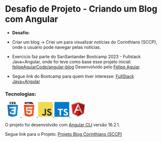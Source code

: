 # Desafio de Projeto - Criando um Blog com Angular

* <b>Desafio:</b>
* Criar um blog -> Criei um para visualizar notícias do Corinthians (SCCP), onde o usuário pode navegar pelas notícias.

* Exercicío faz parte do SanSantander Bootcamp 2023 - Fullstack Java+Angular, onde foi teve como base esse projeto inicial: <a href="https://github.com/felipeAguiarCode/angular-blog/" target="_blank" rel="noreferrer">felipeAguiarCode/angular-blog</a> Desenvolvido pelo <a href="https://github.com/felipeAguiarCode/" target="_blank" rel="noreferrer">Felipe Aguiar</a>.

* Segue link do Bootcamp para quem tiver interesse: <a href="https://web.dio.me/track/santander-bootcamp-2023-fullstack-java-angular/" target="_blank" rel="noreferrer">FullStack Java+Angular</a>

<h3 align="left">Tecnologias:</h3>
<p align="left"> 
  <a href="https://www.w3schools.com/css/" target="_blank" rel="noreferrer"> <img src="https://raw.githubusercontent.com/devicons/devicon/master/icons/css3/css3-original-wordmark.svg" alt="css3" width="50" height="50"/> </a> 
  <a href="https://www.w3.org/html/" target="_blank" rel="noreferrer"> <img src="https://raw.githubusercontent.com/devicons/devicon/master/icons/html5/html5-original-wordmark.svg" alt="html5" width="50" height="50"/> </a> 
  <a href="https://developer.mozilla.org/en-US/docs/Web/JavaScript" target="_blank" rel="noreferrer"> <img src="https://raw.githubusercontent.com/devicons/devicon/master/icons/javascript/javascript-original.svg" alt="javascript" width="50" height="50"/> </a> 
  <a href="" target="_blank" rel="noreferrer"> <img src="https://github.com/devicons/devicon/blob/master/icons/typescript/typescript-plain.svg" alt="typescript" width="50" height="50"/> </a> 
  <a href="" target="_blank" rel="noreferrer"> <img src="https://github.com/devicons/devicon/blob/master/icons/angularjs/angularjs-original.svg" alt="angular" width="50" height="50"/> </a> 
</p>

O projeto foi desenvolvido com [Angular CLI](https://github.com/angular/angular-cli) versão 16.2.1.

Segue link para o Projeto: <a href="https://angular-blog-padocas.vercel.app/" target="_blank" rel="noreferrer">Projeto Blog Corinthians (SCCP)<a>
